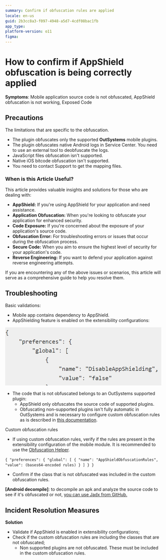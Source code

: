 ```yaml
---
summary: Confirm if obfuscation rules are applied
locale: en-us
guid: 2b3cc8a3-f097-4948-a5d7-4cdf08bac1fb
app_type: 
platform-version: o11
figma:
---
```


# How to confirm if AppShield obfuscation is being correctly applied

**Symptoms**: Mobile application source code is not obfuscated, AppShield obfuscation is not working, Exposed Code

## Precautions

The limitations that are specific to the obfuscation.

- The plugin obfuscates only the supported **OutSystems** mobile plugins.
- The plugin obfuscates native Android logs in Service Center. You need to use an external tool to deobfuscate the logs.
- JavaScript files obfuscation isn't supported.
- Native iOS bitcode obfuscation isn't supported.
- You need to contact Support to get the mapping files.

### When is this Article Useful?

This article provides valuable insights and solutions for those who are dealing with:

- **AppShield:** If you're using AppShield for your application and need assistance.
- **Application Obfuscation:** When you're looking to obfuscate your application for enhanced security.
- **Code Exposure:** If you're concerned about the exposure of your application's source code.
- **Obfuscation Error:** For troubleshooting errors or issues that occur during the obfuscation process.
- **Secure Code:** When you aim to ensure the highest level of security for your application's code.
- **Reverse Engineering:** If you want to defend your application against reverse engineering attempts.

If you are encountering any of the above issues or scenarios, this article will serve as a comprehensive guide to help you resolve them.

## Troubleshooting

Basic validations:

- Mobile app contains dependency to AppShield.
- AppShielding feature is enabled on the extensibility configurations:

![](images/im-image-ck-22faea4e-1a46-4e43-ac8f-4ea1c46a88e3.png)

- The code that is not obfuscated belongs to an OutSystems supported plugin:
    - AppShield only obfuscates the source code of supported plugins.
    - Obfuscating non-supported plugins isn't fully automatic in OutSystems and is necessary to configure custom obfuscation rules as is described in [this documentation](https://success.outsystems.com/documentation/11/delivering_mobile_apps/harden_the_protection_of_mobile_apps_with_appshield/creating_custom_obfuscation_rules/).

Custom obfuscation rules

- If using custom obfuscation rules, verify if the rules are present in the extensibility configuration of the mobile module. It is recommended to use the [Obfuscation Helper](https://enmobile11.outsystemsenterprise.com/ObfuscationHelper/).

`{ "preferences": { "global": [ { "name": "AppShieldObfuscationRules", "value": (bases64-encoded rules) } ] } }`

- Confirm if the class that is not obfuscated was included in the custom obfuscation rules.

**[Android decompile]**: to decompile an apk and analyze the source code to see if it's obfuscated or not, [you can use Jadx from GitHub.](https://github.com/skylot/jadx)

## Incident Resolution Measures

**Solution**

- Validate if AppShield is enabled in extensibility configurations;
- Check if the custom obfuscation rules are including the classes that are not obfuscated;
    - Non supported plugins are not obfuscated. These must be included in the custom obfuscation rules.